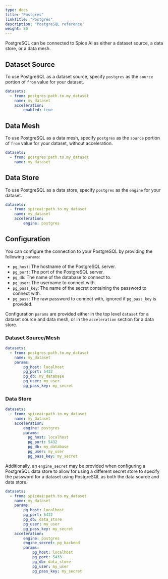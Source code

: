 ```yaml
---
type: docs
title: "Postgres"
linkTitle: "Postgres"
description: 'PostgreSQL reference'
weight: 80
---
```


PostgreSQL can be connected to Spice AI as either a dataset source, a data store, or a data mesh.

## Dataset Source

To use PostgreSQL as a dataset source, specify `postgres` as the `source` portion of `from` value for your dataset.

```yaml
datasets:
  - from: postgres:path.to.my_dataset
    name: my_dataset
    acceleration:
        enabled: true
```

## Data Mesh

To use PostgreSQL as a data mesh, specify `postgres` as the `source` portion of `from` value for your dataset, without acceleration.

```yaml
datasets:
  - from: postgres:path.to.my_dataset
    name: my_dataset
```

## Data Store

To use PostgreSQL as a data store, specify `postgres` as the `engine` for your dataset.

```yaml
datasets:
  - from: spiceai:path.to.my_dataset
    name: my_dataset
    acceleration:
        engine: postgres
```

## Configuration

You can configure the connection to your PostgreSQL by providing the following `params`:

- `pg_host`: The hostname of the PostgreSQL server.
- `pg_port`: The port of the PostgreSQL server.
- `pg_db`: The name of the database to connect to.
- `pg_user`: The username to connect with.
- `pg_pass_key`: The name of the secret containing the password to connect with.
- `pg_pass`: The raw password to connect with, ignored if `pg_pass_key` is provided.

Configuration `params` are provided either in the top level `dataset` for a dataset source and data mesh, or in the `acceleration` section for a data store.

### Dataset Source/Mesh

```yaml
datasets:
  - from: postgres:path.to.my_dataset
    name: my_dataset
    params:
        pg_host: localhost
        pg_port: 5432
        pg_db: my_database
        pg_user: my_user
        pg_pass_key: my_secret
```

### Data Store

```yaml
datasets:
  - from: spiceai:path.to.my_dataset
    name: my_dataset
    acceleration:
        engine: postgres
        params:
          pg_host: localhost
          pg_port: 5432
          pg_db: my_database
          pg_user: my_user
          pg_pass_key: my_secret
```

Additionally, an `engine_secret` may be provided when configuring a PostgreSQL data store to allow for using a different secret store to specify the password for a dataset using PostgreSQL as both the data source and data store.

```yaml
datasets:
  - from: spiceai:path.to.my_dataset
    name: my_dataset
    params:
        pg_host: localhost
        pg_port: 5432
        pg_db: data_store
        pg_user: my_user
        pg_pass_key: my_secret
    acceleration:
        engine: postgres
        engine_secret: pg_backend
        params:
            pg_host: localhost
            pg_port: 5433
            pg_db: data_store
            pg_user: my_user
            pg_pass_key: my_secret
```